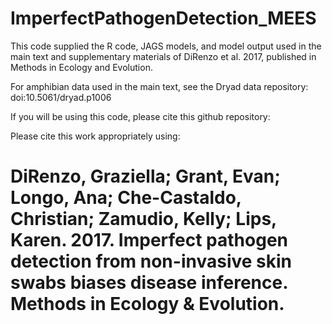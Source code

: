 # ImperfectPathogenDetection_MEES
This code supplied the R code, JAGS models, and model output used in the main text and supplementary materials of DiRenzo et al. 2017, published in Methods in Ecology and Evolution.

For amphibian data used in the main text, see the Dryad data repository: doi:10.5061/dryad.p1006

If you will be using this code, please cite this github repository: 

Please cite this work appropriately using:
# DiRenzo, Graziella; Grant, Evan; Longo, Ana; Che-Castaldo, Christian; Zamudio, Kelly; Lips, Karen. 2017.  Imperfect pathogen detection from non-invasive skin swabs biases disease inference. Methods in Ecology & Evolution.
